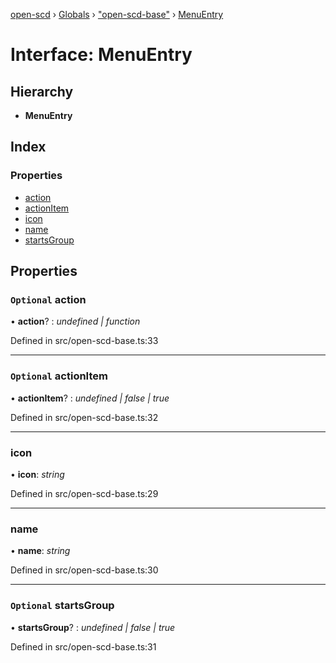 [open-scd](../README.md) › [Globals](../globals.md) › ["open-scd-base"](../modules/_open_scd_base_.md) › [MenuEntry](_open_scd_base_.menuentry.md)

# Interface: MenuEntry

## Hierarchy

* **MenuEntry**

## Index

### Properties

* [action](_open_scd_base_.menuentry.md#optional-action)
* [actionItem](_open_scd_base_.menuentry.md#optional-actionitem)
* [icon](_open_scd_base_.menuentry.md#icon)
* [name](_open_scd_base_.menuentry.md#name)
* [startsGroup](_open_scd_base_.menuentry.md#optional-startsgroup)

## Properties

### `Optional` action

• **action**? : *undefined | function*

Defined in src/open-scd-base.ts:33

___

### `Optional` actionItem

• **actionItem**? : *undefined | false | true*

Defined in src/open-scd-base.ts:32

___

###  icon

• **icon**: *string*

Defined in src/open-scd-base.ts:29

___

###  name

• **name**: *string*

Defined in src/open-scd-base.ts:30

___

### `Optional` startsGroup

• **startsGroup**? : *undefined | false | true*

Defined in src/open-scd-base.ts:31
